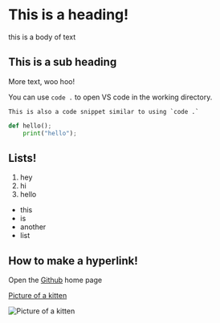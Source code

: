 # This is a heading!

this is a body of text

## This is a sub heading

More text, woo hoo!

You can use `code .` to open VS code in the working directory.

```This is also a code snippet similar to using `code .` ```

```py
def hello();
    print("hello");
```
## Lists!

1. hey
2. hi
3. hello

- this
- is
- another 
- list

## How to make a hyperlink!
Open the [Github](https://github.com/) home page

[Picture of a kitten](https://placekitten.com/200/200)

![Picture of a kitten](https://placekitten.com/200)





